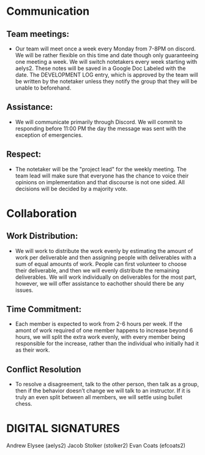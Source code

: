 # Communication

## Team meetings: 

- Our team will meet once a week every Monday from 7-8PM on discord. We will be rather flexible on this time and date though only guaranteeing one meeting a week. We will switch notetakers every week starting with aelys2. These notes will be saved in a Google Doc Labeled with the date. The DEVELOPMENT LOG entry, which is approved by the team will be written by the notetaker unless they notify the group that they will be unable to beforehand.

## Assistance: 

- We will communicate primarily through Discord. We will commit to responding before 11:00 PM the day the message was sent with the exception of emergencies.

## Respect: 

- The notetaker will be the "project lead" for the weekly meeting. The team lead will make sure that everyone has the chance to voice their opinions on implementation and that discourse is not one sided. All decisions will be decided by a majority vote.
 
# Collaboration

## Work Distribution:

- We will work to distribute the work evenly by estimating the amount of work per deliverable and then assigning people with deliverables with a sum of equal amounts of work. People can first volunteer to choose their deliverable, and then we will evenly distribute the remaining deliverables. We will work individually on deliverables for the most part, however, we will offer assistance to eachother should there be any issues.

## Time Commitment:

- Each member is expected to work from 2-6 hours per week. If the amont of work required of one member happens to increase beyond 6 hours, we will split the extra work evenly, with every member being responsible for the increase, rather than the individual who initially had it as their work.

## Conflict Resolution

- To resolve a disagreement, talk to the other person, then talk as a group, then if the behavior doesn’t change we will talk to an instructor. If it is truly an even split between all members, we will settle using bullet chess.

# DIGITAL SIGNATURES
Andrew Elysee (aelys2)
Jacob Stolker (stolker2)
Evan Coats (efcoats2)
